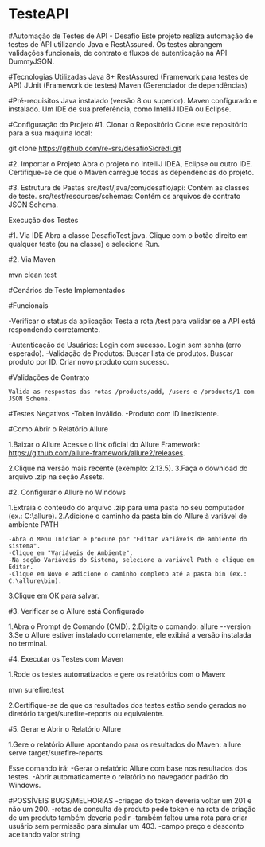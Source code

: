# TesteAPI


#Automação de Testes de API - Desafio
Este projeto realiza automação de testes de API utilizando Java e RestAssured. Os testes abrangem validações funcionais, de contrato e fluxos de autenticação na API DummyJSON.

#Tecnologias Utilizadas
Java 8+
RestAssured (Framework para testes de API)
JUnit (Framework de testes)
Maven (Gerenciador de dependências)

#Pré-requisitos
Java instalado (versão 8 ou superior).
Maven configurado e instalado.
Um IDE de sua preferência, como IntelliJ IDEA ou Eclipse.

#Configuração do Projeto
#1. Clonar o Repositório
Clone este repositório para a sua máquina local:

git clone https://github.com/re-srs/desafioSicredi.git

#2. Importar o Projeto
Abra o projeto no IntelliJ IDEA, Eclipse ou outro IDE.
Certifique-se de que o Maven carregue todas as dependências do projeto.

#3. Estrutura de Pastas
src/test/java/com/desafio/api: Contém as classes de teste.
src/test/resources/schemas: Contém os arquivos de contrato JSON Schema.

Execução dos Testes

#1. Via IDE
Abra a classe DesafioTest.java.
Clique com o botão direito em qualquer teste (ou na classe) e selecione Run.

#2. Via Maven

mvn clean test

#Cenários de Teste Implementados

#Funcionais

-Verificar o status da aplicação:
Testa a rota /test para validar se a API está respondendo corretamente.

-Autenticação de Usuários:
	Login com sucesso.
	Login sem senha (erro esperado).
-Validação de Produtos:
	Buscar lista de produtos.
	Buscar produto por ID.
	Criar novo produto com sucesso.
	
#Validações de Contrato

	Valida as respostas das rotas /products/add, /users e /products/1 com JSON Schema.
	
#Testes Negativos
	-Token inválido.
	-Produto com ID inexistente.

#Como Abrir o Relatório Allure

1.Baixar o Allure
Acesse o link oficial do Allure Framework:
https://github.com/allure-framework/allure2/releases.

2.Clique na versão mais recente (exemplo: 2.13.5).
3.Faça o download do arquivo .zip na seção Assets.

#2. Configurar o Allure no Windows

1.Extraia o conteúdo do arquivo .zip para uma pasta no seu computador (ex.: C:\allure).
2.Adicione o caminho da pasta bin do Allure à variável de ambiente PATH

	-Abra o Menu Iniciar e procure por "Editar variáveis de ambiente do sistema".
	-Clique em "Variáveis de Ambiente".
	-Na seção Variáveis do Sistema, selecione a variável Path e clique em Editar.
	-Clique em Novo e adicione o caminho completo até a pasta bin (ex.: C:\allure\bin).
	
3.Clique em OK para salvar.

#3. Verificar se o Allure está Configurado

1.Abra o Prompt de Comando (CMD).
2.Digite o comando: allure --version
3.Se o Allure estiver instalado corretamente, ele exibirá a versão instalada no terminal.

#4. Executar os Testes com Maven

1.Rode os testes automatizados e gere os relatórios com o Maven:

mvn surefire:test

2.Certifique-se de que os resultados dos testes estão sendo gerados no diretório target/surefire-reports ou equivalente.

#5. Gerar e Abrir o Relatório Allure

1.Gere o relatório Allure apontando para os resultados do Maven: allure serve target/surefire-reports

Esse comando irá:
	-Gerar o relatório Allure com base nos resultados dos testes.
	-Abrir automaticamente o relatório no navegador padrão do Windows.

#POSSÍVEIS BUGS/MELHORIAS
-criaçao do token deveria voltar um 201 e não um 200.
-rotas de consulta de produto pede token e na rota de criação de um produto também deveria pedir
-também faltou uma rota para criar usuário sem permissão para simular um 403.
-campo preço e desconto aceitando valor string
